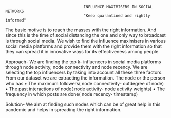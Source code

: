

                                      INFLUENCE MAXIMISERS IN SOCIAL NETWORKS
                                      "Keep quarantined and rightly informed"
                                           

The basic motive is to reach the masses with the right information. And since this is the time of social distancing the one and only way to broadcast is through social media. We wish to find the influence maximisers in various social media platforms and provide them with the right information so that they can spread it in innovative ways for its effectiveness among people. 


Approach- We are finding the top k- influencers in social media platforms through node activity, node connectivity and node recency. We are selecting the top influencers by taking into account all these three factors. From our dataset we are extracting the information. The node or the person who has
•	The maximum followers( node connectivity- outdegree of node)
•	The past interactions of node( node activity- node activity weights)
•	The frequency in which posts are done( node recency- timestamp)


Solution-  We aim at finding such nodes which can be of great help in this pandemic and helps in spreading the right information.

